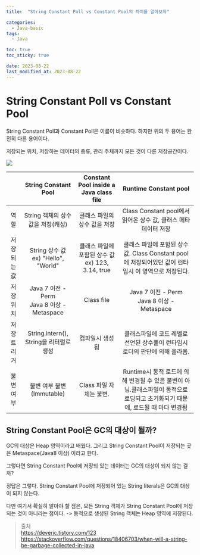 ```yaml
---
title:  "String Constant Poll vs Constant Pool의 차이를 알아보자"

categories:
  - Java-basic
tags:
  - Java

toc: true
toc_sticky: true

date: 2023-08-22
last_modified_at: 2023-08-22
---
```


# String Constant Poll vs Constant Pool

String Constant Poll과 Constant Poll은 이름이 비슷하다.
하지만 위의 두 용어는 완전히 다른 용어이다.

저장되는 위치, 저장하는 데이터의 종류, 관리 주체까지 모든 것이 다른 저장공간이다.

![](https://img1.daumcdn.net/thumb/R1280x0/?scode=mtistory2&fname=https%3A%2F%2Fblog.kakaocdn.net%2Fdn%2FeaJffC%2FbtsgwMqYWOP%2FlWjjsBoXdDoUMWgrSr5ZCK%2Fimg.png)


|| String Constant Pool | Constant Pool inside a Java class file |	Runtime Constant pool |
|:-:|:-:|:-:|:-:|
|역할|	String 객체의 상수 값을 저장(캐싱)|클래스 파일의 상수 값을 저장|Class Constant pool에서 읽어온 상수 값, 클래스 메타데이터 저장|
|저장되는 값 | String 상수 값 <br> ex) "Hello", "World" | 클래스 파일에 포함된 상수 값 <br> ex) 123, 3.14, true | 클래스 파일에 포함된 상수 값. Class Constant pool에 저장되어있던 값이 런타임시 이 영역으로 저장된다. |
| 저장 위치 | Java 7 이전 - Perm <br> Java 8 이상 - Metaspace| Class file | 		Java 7 이전 - Perm <br> Java 8 이상 - Metaspace |
|저장 트리거| String.intern(), String을 리터럴로 생성 | 컴파일시 생성됨 | 클래스파일에 코드 레벨로 선언된 상수풀이 런타임시 로더의 판단에 의해 올라옴. |
|불변 여부|불변 여부	불변 (Immutable)|Class 파일 자체는 불변.|Runtime시 동적 로드에 의해 변경될 수 있음	불변이 아님.클래스파일이 동적으로 로딩되고 초기화되기 때문에, 로드될 때 마다 변경됨|

## String Constant Pool은 GC의 대상이 될까?

GC의 대상은 Heap 영역이라고 배웠다. 그리고 String Constant Pool이 저장되는 곳은 Metaspace(Java8 이상) 이라고 한다.

그렇다면 String Constant Pool에 저장되 있는 데이터는 GC의 대상이 되지 않는 걸까?

정답은 그렇다. String Constant Pool에 저장되어 있는 String literals은 GC의 대상이 되지 않는다.

다만 여기서 확실히 알아야 할 점은, 모든 String 객체가 String Constant Pool에 저장되는 것이 아니라는 점이다.
-> 동적으로 생성된 String 객체는 Heap 영역에 저장된다.


> 출처  
> https://deveric.tistory.com/123
> https://stackoverflow.com/questions/18406703/when-will-a-string-be-garbage-collected-in-java
